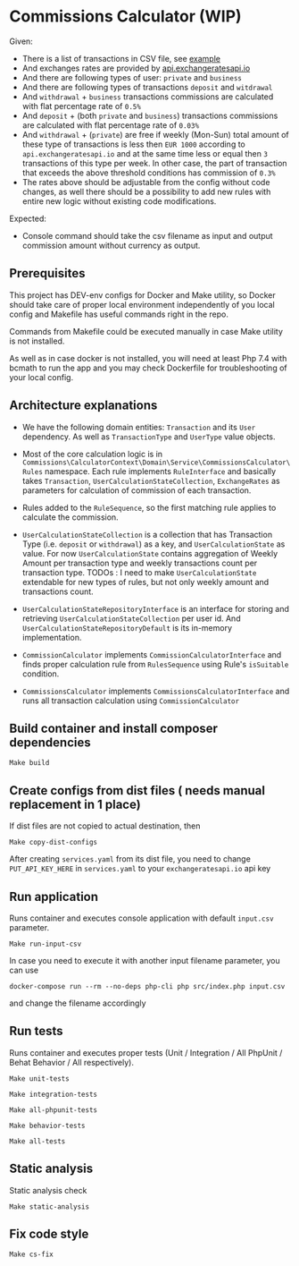 # Commissions Calculator (WIP)

Given:

 - There is a list of transactions in CSV file, see [example](https://github.com/dnegometyanov/commissions-calculator/blob/master/src/InputData/input.csv)
 - And exchanges rates are provided by [api.exchangeratesapi.io](https://api.exchangeratesapi.io/latest)
 - And there are following types of user: `private` and `business`
 - And there are following types of transactions `deposit` and `witdrawal`
 - And `withdrawal` + `business` transactions commissions are calculated with flat percentage rate of `0.5%`
 - And `deposit` + (both `private` and  `business`)  transactions commissions are calculated with flat percentage rate of `0.03%`
 - And `withdrawal` + (`private`) are free if weekly (Mon-Sun) total amount of these type of transactions is less then `EUR 1000`
    according to `api.exchangeratesapi.io` and at the same time less or equal then `3` transactions of this type per week. 
    In other case, the part of transaction that exceeds the above threshold conditions has commission of `0.3%`
 - The rates above should be adjustable from the config without code changes, 
   as well there should be a possibility to add new rules with entire new logic without existing code modifications.   

Expected:
 - Console command should take the csv filename as input and output commission amount without currency as output.   

## Prerequisites

This project has DEV-env configs for Docker and Make utility,
so Docker should take care of proper local environment independently of you local config 
and Makefile has useful commands right in the repo.

Commands from Makefile could be executed manually in case Make utility is not installed.

As well as in case docker is not installed, you will need at least Php 7.4 with bcmath to run the app
and you may check Dockerfile for troubleshooting of your local config. 

## Architecture explanations
 - We have the following domain entities: `Transaction` and its `User` dependency. 
   As well as `TransactionType` and `UserType` value objects.
   
 - Most of the core calculation logic is in `Commissions\CalculatorContext\Domain\Service\CommissionsCalculator\Rules` namespace.
Each rule implements `RuleInterface` and basically takes  `Transaction`, `UserCalculationStateCollection`, `ExchangeRates` 
   as parameters for calculation of commission of each transaction. 

 - Rules added to the `RuleSequence`, so the first matching rule applies to calculate the commission. 

 - `UserCalculationStateCollection` is a collection that has Transaction Type (i.e. `deposit` or `withdrawal`) as a key,
   and `UserCalculationState` as value. For now `UserCalculationState` contains aggregation of Weekly Amount per transaction type and weekly transactions count per transaction type.
   TODOs : I need to make `UserCalculationState` extendable for new types of rules,
   but not only weekly amount and transactions count.

- `UserCalculationStateRepositoryInterface` is an interface for storing and retrieving `UserCalculationStateCollection` per user id.
And `UserCalculationStateRepositoryDefault` is its in-memory implementation.
  
 - `CommissionCalculator` implements `CommissionCalculatorInterface`
   and finds proper calculation rule from `RulesSequence` using Rule's `isSuitable` condition.

- `CommissionsCalculator` implements `CommissionsCalculatorInterface`
  and runs all transaction calculation using `CommissionCalculator`
  
## Build container and install composer dependencies

    Make build

## Create configs from dist files ( needs manual replacement in 1 place) 

If dist files are not copied to actual destination, then
    
    Make copy-dist-configs

After creating `services.yaml` from its dist file,
you need to change `PUT_API_KEY_HERE` in `services.yaml` to your `exchangeratesapi.io` api key
        
## Run application

Runs container and executes console application with default `input.csv` parameter.

    Make run-input-csv

In case you need to execute it with another input filename parameter, you can use
    
    docker-compose run --rm --no-deps php-cli php src/index.php input.csv

and change the filename accordingly

## Run tests

Runs container and executes proper tests (Unit / Integration / All PhpUnit / Behat Behavior / All respectively).

    Make unit-tests

    Make integration-tests

    Make all-phpunit-tests
    
    Make behavior-tests
    
    Make all-tests

## Static analysis

Static analysis check

    Make static-analysis
    
## Fix code style

    Make cs-fix